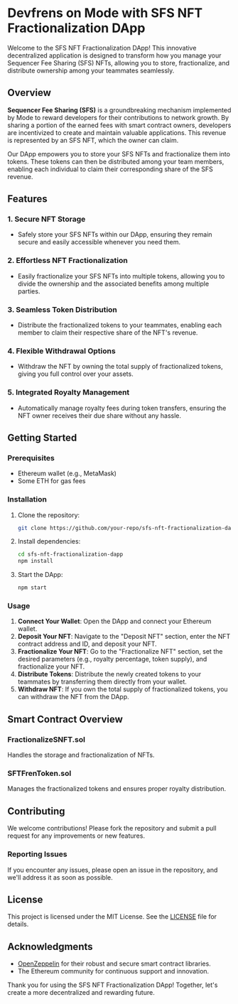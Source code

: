 # Devfrens on Mode with SFS NFT Fractionalization DApp

Welcome to the SFS NFT Fractionalization DApp! This innovative decentralized application is designed to transform how you manage your Sequencer Fee Sharing (SFS) NFTs, allowing you to store, fractionalize, and distribute ownership among your teammates seamlessly.

## Overview

**Sequencer Fee Sharing (SFS)** is a groundbreaking mechanism implemented by Mode to reward developers for their contributions to network growth. By sharing a portion of the earned fees with smart contract owners, developers are incentivized to create and maintain valuable applications. This revenue is represented by an SFS NFT, which the owner can claim.

Our DApp empowers you to store your SFS NFTs and fractionalize them into tokens. These tokens can then be distributed among your team members, enabling each individual to claim their corresponding share of the SFS revenue.

## Features

### 1. **Secure NFT Storage**
   - Safely store your SFS NFTs within our DApp, ensuring they remain secure and easily accessible whenever you need them.

### 2. **Effortless NFT Fractionalization**
   - Easily fractionalize your SFS NFTs into multiple tokens, allowing you to divide the ownership and the associated benefits among multiple parties.

### 3. **Seamless Token Distribution**
   - Distribute the fractionalized tokens to your teammates, enabling each member to claim their respective share of the NFT's revenue.

### 4. **Flexible Withdrawal Options**
   - Withdraw the NFT by owning the total supply of fractionalized tokens, giving you full control over your assets.

### 5. **Integrated Royalty Management**
   - Automatically manage royalty fees during token transfers, ensuring the NFT owner receives their due share without any hassle.

## Getting Started

### Prerequisites
- Ethereum wallet (e.g., MetaMask)
- Some ETH for gas fees

### Installation
1. Clone the repository:
   ```bash
   git clone https://github.com/your-repo/sfs-nft-fractionalization-dapp.git
   ```
2. Install dependencies:
   ```bash
   cd sfs-nft-fractionalization-dapp
   npm install
   ```
3. Start the DApp:
   ```bash
   npm start
   ```

### Usage
1. **Connect Your Wallet**: Open the DApp and connect your Ethereum wallet.
2. **Deposit Your NFT**: Navigate to the "Deposit NFT" section, enter the NFT contract address and ID, and deposit your NFT.
3. **Fractionalize Your NFT**: Go to the "Fractionalize NFT" section, set the desired parameters (e.g., royalty percentage, token supply), and fractionalize your NFT.
4. **Distribute Tokens**: Distribute the newly created tokens to your teammates by transferring them directly from your wallet.
5. **Withdraw NFT**: If you own the total supply of fractionalized tokens, you can withdraw the NFT from the DApp.

## Smart Contract Overview

### FractionalizeSNFT.sol
Handles the storage and fractionalization of NFTs.

### SFTFrenToken.sol
Manages the fractionalized tokens and ensures proper royalty distribution.

## Contributing
We welcome contributions! Please fork the repository and submit a pull request for any improvements or new features.

### Reporting Issues
If you encounter any issues, please open an issue in the repository, and we'll address it as soon as possible.

## License
This project is licensed under the MIT License. See the [LICENSE](LICENSE) file for details.

## Acknowledgments
- [OpenZeppelin](https://openzeppelin.com/) for their robust and secure smart contract libraries.
- The Ethereum community for continuous support and innovation.

Thank you for using the SFS NFT Fractionalization DApp! Together, let's create a more decentralized and rewarding future.